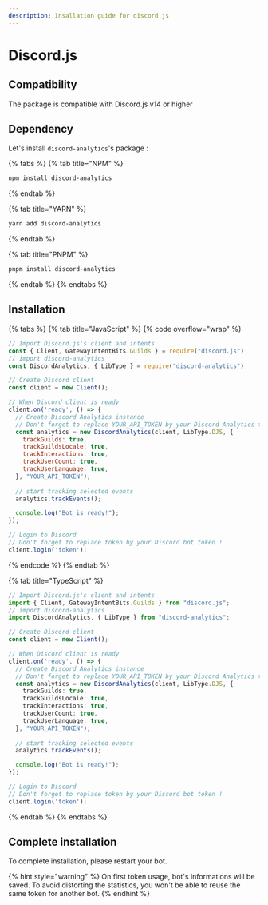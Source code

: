 ```yaml
---
description: Insallation guide for discord.js
---
```


# Discord.js

## Compatibility

The package is compatible with Discord.js v14 or higher

## Dependency

Let's install `discord-analytics`'s package :

{% tabs %}
{% tab title="NPM" %}
```sh
npm install discord-analytics
```
{% endtab %}

{% tab title="YARN" %}
```bash
yarn add discord-analytics
```
{% endtab %}

{% tab title="PNPM" %}
```bash
pnpm install discord-analytics
```
{% endtab %}
{% endtabs %}

## Installation

{% tabs %}
{% tab title="JavaScript" %}
{% code overflow="wrap" %}
```javascript
// Import Discord.js's client and intents
const { Client, GatewayIntentBits.Guilds } = require("discord.js")
// import discord-analytics
const DiscordAnalytics, { LibType } = require("discord-analytics")

// Create Discord client
const client = new Client();

// When Discord client is ready
client.on('ready', () => {
  // Create Discord Analytics instance
  // Don't forget to replace YOUR_API_TOKEN by your Discord Analytics token !
  const analytics = new DiscordAnalytics(client, LibType.DJS, {
    trackGuilds: true,
    trackGuildsLocale: true,
    trackInteractions: true,
    trackUserCount: true,
    trackUserLanguage: true,
  }, "YOUR_API_TOKEN");
  
  // start tracking selected events
  analytics.trackEvents();

  console.log("Bot is ready!");
});

// Login to Discord
// Don't forget to replace token by your Discord bot token !
client.login('token');
```
{% endcode %}
{% endtab %}

{% tab title="TypeScript" %}
```typescript
// Import Discord.js's client and intents
import { Client, GatewayIntentBits.Guilds } from "discord.js";
// import discord-analytics
import DiscordAnalytics, { LibType } from "discord-analytics";

// Create Discord client
const client = new Client();

// When Discord client is ready
client.on('ready', () => {
  // Create Discord Analytics instance
  // Don't forget to replace YOUR_API_TOKEN by your Discord Analytics token !
  const analytics = new DiscordAnalytics(client, LibType.DJS, {
    trackGuilds: true,
    trackGuildsLocale: true,
    trackInteractions: true,
    trackUserCount: true,
    trackUserLanguage: true,
  }, "YOUR_API_TOKEN");
  
  // start tracking selected events
  analytics.trackEvents();

  console.log("Bot is ready!");
});

// Login to Discord
// Don't forget to replace token by your Discord bot token !
client.login('token');
```
{% endtab %}
{% endtabs %}

## Complete installation

To complete installation, please restart your bot.

{% hint style="warning" %}
On first token usage, bot's informations will be saved. To avoid distorting the statistics, you won't be able to reuse the same token for another bot.
{% endhint %}
